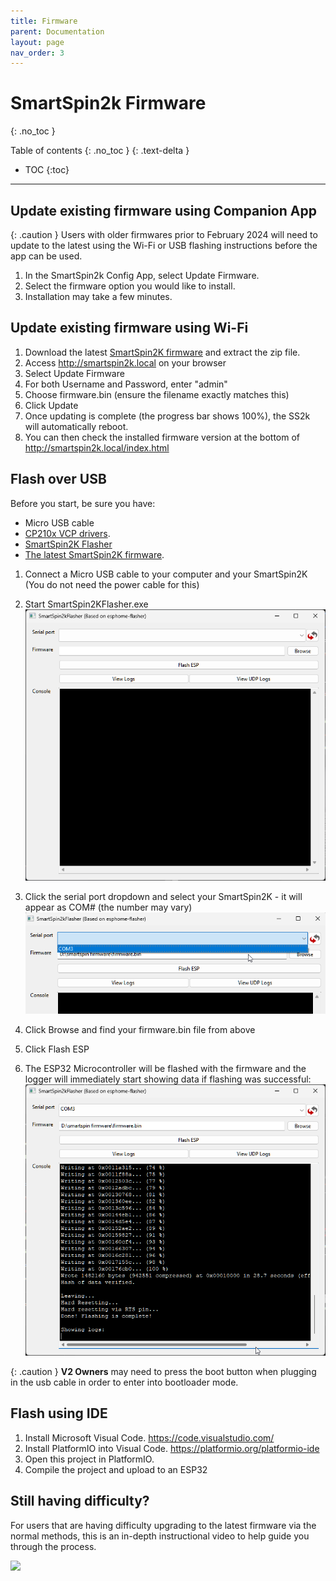 ```yaml
---
title: Firmware
parent: Documentation
layout: page
nav_order: 3
---
```

# SmartSpin2k Firmware
{: .no_toc }

Table of contents
{: .no_toc }
{: .text-delta }
- TOC
{:toc}
---
## Update existing firmware using Companion App
{: .caution }
Users with older firmwares prior to February 2024 will need to update to the latest using the Wi-Fi or USB flashing instructions before the app can be used.

1. In the SmartSpin2k Config App, select Update Firmware.
2. Select the firmware option you would like to install.  
3. Installation may take a few minutes.  

## Update existing firmware using Wi-Fi
1. Download the latest [SmartSpin2K firmware](https://github.com/doudar/SmartSpin2k/releases/) and extract the zip file.
3. Access http://smartspin2k.local on your browser
4. Select Update Firmware
5. For both Username and Password, enter "admin"
6. Choose firmware.bin (ensure the filename exactly matches this)
7. Click Update
8. Once updating is complete (the progress bar shows 100%), the SS2k will automatically reboot.
9. You can then check the installed firmware version at the bottom of http://smartspin2k.local/index.html

## Flash over USB
Before you start, be sure you have:
* Micro USB cable
* [CP210x VCP drivers](https://www.silabs.com/products/development-tools/software/usb-to-uart-bridge-vcp-drivers).
* [SmartSpin2K Flasher](https://github.com/SmartSpin2K/SmartSpin2kFlasher/releases/)
* [The latest SmartSpin2K firmware](https://github.com/doudar/SmartSpin2k/releases/).

1. Connect a Micro USB cable to your computer and your SmartSpin2K (You do not need the power cable for this)
2. Start SmartSpin2KFlasher.exe <br>
    ![](../images/flasher.png)

3. Click the serial port  dropdown and select your SmartSpin2K - it will appear as COM# (the number may vary) <br>
    ![](../images/flasher-serial.png)

5. Click Browse and find your firmware.bin file from above

6. Click Flash ESP

7. The ESP32 Microcontroller will be flashed with the firmware and the logger will immediately start showing data if flashing was successful: <br>
    ![](../images/flasher_success.png)

{: .caution }
**V2 Owners** may need to press the boot button when plugging in the usb  cable in order to enter into bootloader mode.  

## Flash using IDE
1. Install Microsoft Visual Code. https://code.visualstudio.com/
2. Install PlatformIO into Visual Code. https://platformio.org/platformio-ide
3. Open this project in PlatformIO.  
4. Compile the project and upload to an ESP32

## Still having difficulty?
For users that are having difficulty upgrading to the latest firmware via the normal methods, this is an in-depth instructional video to help guide you through the process.

![](https://www.youtube.com/watch?v=gOKF6MyhTtg)